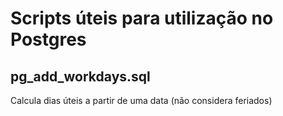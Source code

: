 # Scripts úteis para utilização no Postgres

## pg_add_workdays.sql
Calcula dias úteis a partir de uma data (não considera feriados)

